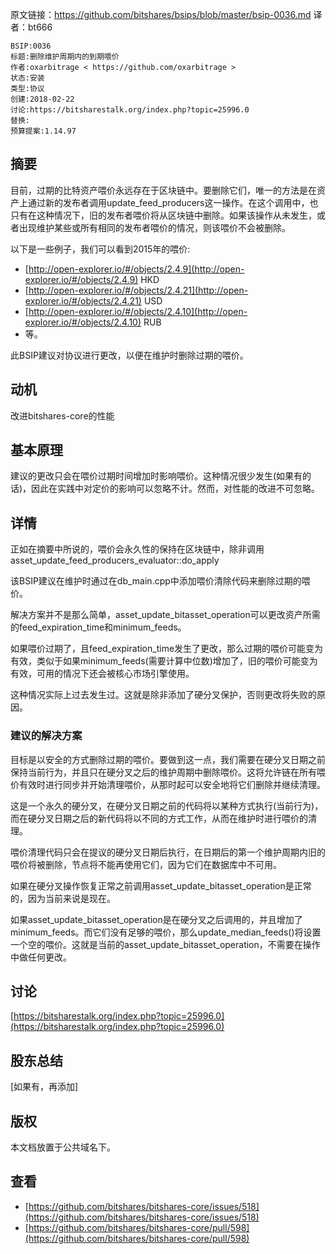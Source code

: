 原文链接：https://github.com/bitshares/bsips/blob/master/bsip-0036.md
译者：bt666

    BSIP:0036
    标题:删除维护周期内的到期喂价
    作者:oxarbitrage < https://github.com/oxarbitrage >
    状态:安装
    类型:协议
    创建:2018-02-22
    讨论:https://bitsharestalk.org/index.php?topic=25996.0
    替换:
    预算提案:1.14.97

## 摘要 ##

目前，过期的比特资产喂价永远存在于区块链中。要删除它们，唯一的方法是在资产上通过新的发布者调用update_feed_producers这一操作。在这个调用中，也只有在这种情况下，旧的发布者喂价将从区块链中删除。如果该操作从未发生，或者出现维护某些或所有相同的发布者喂价的情况，则该喂价不会被删除。

以下是一些例子，我们可以看到2015年的喂价:

- [http://open-explorer.io/#/objects/2.4.9](http://open-explorer.io/#/objects/2.4.9) HKD
- [http://open-explorer.io/#/objects/2.4.21](http://open-explorer.io/#/objects/2.4.21) USD
- [http://open-explorer.io/#/objects/2.4.10](http://open-explorer.io/#/objects/2.4.10) RUB
- 等。

此BSIP建议对协议进行更改，以便在维护时删除过期的喂价。

## 动机 ##

改进bitshares-core的性能

## 基本原理 ##

建议的更改只会在喂价过期时间增加时影响喂价。这种情况很少发生(如果有的话)，因此在实践中对定价的影响可以忽略不计。然而，对性能的改进不可忽略。

## 详情 ##

正如在摘要中所说的，喂价会永久性的保持在区块链中，除非调用asset_update_feed_producers_evaluator::do_apply

该BSIP建议在维护时通过在db_main.cpp中添加喂价清除代码来删除过期的喂价。

解决方案并不是那么简单，asset_update_bitasset_operation可以更改资产所需的feed_expiration_time和minimum_feeds。

如果喂价过期了，且feed_expiration_time发生了更改，那么过期的喂价可能变为有效，类似于如果minimum_feeds(需要计算中位数)增加了，旧的喂价可能变为有效，可用的情况下还会被核心市场引擎使用。

这种情况实际上过去发生过。这就是除非添加了硬分叉保护，否则更改将失败的原因。

### 建议的解决方案 ###

目标是以安全的方式删除过期的喂价。要做到这一点，我们需要在硬分叉日期之前保持当前行为，并且只在硬分叉之后的维护周期中删除喂价。这将允许链在所有喂价有效时进行同步并开始清理喂价，从那时起可以安全地将它们删除并继续清理。

这是一个永久的硬分叉，在硬分叉日期之前的代码将以某种方式执行(当前行为)，而在硬分叉日期之后的新代码将以不同的方式工作，从而在维护时进行喂价的清理。

喂价清理代码只会在提议的硬分叉日期后执行，在日期后的第一个维护周期内旧的喂价将被删除，节点将不能再使用它们，因为它们在数据库中不可用。

如果在硬分叉操作恢复正常之前调用asset_update_bitasset_operation是正常的，因为当前来说是现在。

如果asset_update_bitasset_operation是在硬分叉之后调用的，并且增加了minimum_feeds。而它们没有足够的喂价，那么update_median_feeds()将设置一个空的喂价。这就是当前的asset_update_bitasset_operation，不需要在操作中做任何更改。

## 讨论 ##

[https://bitsharestalk.org/index.php?topic=25996.0](https://bitsharestalk.org/index.php?topic=25996.0)

## 股东总结 ##

[如果有，再添加]

## 版权 ##

本文档放置于公共域名下。

## 查看 ##

- [https://github.com/bitshares/bitshares-core/issues/518](https://github.com/bitshares/bitshares-core/issues/518)
- [https://github.com/bitshares/bitshares-core/pull/598](https://github.com/bitshares/bitshares-core/pull/598)